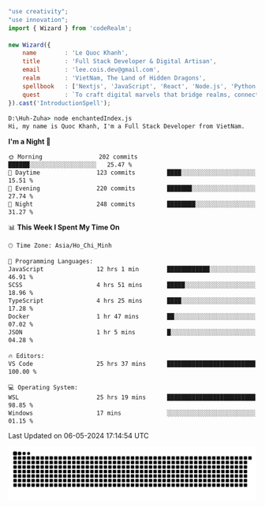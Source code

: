 <!--x axis divider-->

```js 
"use creativity";
"use innovation";
import { Wizard } from 'codeRealm';

new Wizard({
    name        : 'Le Quoc Khanh',
    title       : 'Full Stack Developer & Digital Artisan',
    email       : 'lee.cois.dev@gmail.com',
    realm       : 'VietNam, The Land of Hidden Dragons',
    spellbook   : ['Nextjs', 'JavaScript', 'React', 'Node.js', 'Python', 'Django', 'Cloud Services'],
    quest       : `To craft digital marvels that bridge realms, connect cultures, and bring imagination to life.`,
}).cast('IntroductionSpell');
```

```cmd
D:\Huh-Zuha> node enchantedIndex.js
Hi, my name is Quoc Khanh, I'm a Full Stack Developer from VietNam.
```
<!--START_SECTION:waka-->
**I'm a Night 🦉** 

```text
🌞 Morning                202 commits         ██████░░░░░░░░░░░░░░░░░░░   25.47 % 
🌆 Daytime                123 commits         ████░░░░░░░░░░░░░░░░░░░░░   15.51 % 
🌃 Evening                220 commits         ███████░░░░░░░░░░░░░░░░░░   27.74 % 
🌙 Night                  248 commits         ████████░░░░░░░░░░░░░░░░░   31.27 % 
```


📊 **This Week I Spent My Time On** 

```text
🕑︎ Time Zone: Asia/Ho_Chi_Minh

💬 Programming Languages: 
JavaScript               12 hrs 1 min        ████████████░░░░░░░░░░░░░   46.91 % 
SCSS                     4 hrs 51 mins       █████░░░░░░░░░░░░░░░░░░░░   18.96 % 
TypeScript               4 hrs 25 mins       ████░░░░░░░░░░░░░░░░░░░░░   17.28 % 
Docker                   1 hr 47 mins        ██░░░░░░░░░░░░░░░░░░░░░░░   07.02 % 
JSON                     1 hr 5 mins         █░░░░░░░░░░░░░░░░░░░░░░░░   04.28 % 

🔥 Editors: 
VS Code                  25 hrs 37 mins      █████████████████████████   100.00 % 

💻 Operating System: 
WSL                      25 hrs 19 mins      █████████████████████████   98.85 % 
Windows                  17 mins             ░░░░░░░░░░░░░░░░░░░░░░░░░   01.15 % 
```


 Last Updated on 06-05-2024 17:14:54 UTC
<!--END_SECTION:waka-->
<picture>
  <source media="(prefers-color-scheme: dark)" srcset="https://raw.githubusercontent.com/leecois/leecois/output/github-contribution-grid-snake-dark.svg">
  <source media="(prefers-color-scheme: light)" srcset="https://raw.githubusercontent.com/leecois/leecois/output/github-contribution-grid-snake.svg">
  <img alt="github contribution grid snake animation" src="https://raw.githubusercontent.com/leecois/leecois/output/github-contribution-grid-snake.svg">
</picture>
